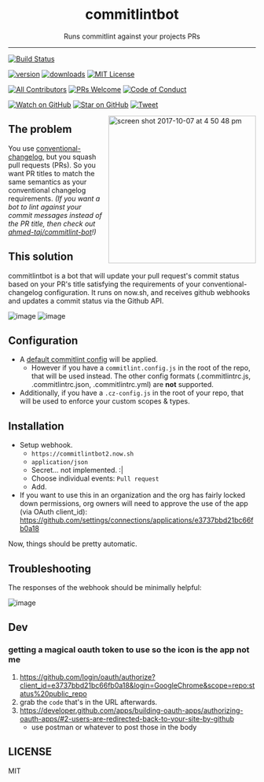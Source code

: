 <div align="center">
<h1>commitlintbot</h1>

<p>Runs commitlint against your projects PRs</p>
</div>

<hr />

[![Build Status][build-badge]][build]
<!-- [![Code Coverage][coverage-badge]][coverage] -->
[![version][version-badge]][package]
[![downloads][downloads-badge]][npmtrends]
[![MIT License][license-badge]][LICENSE]

[![All Contributors](https://img.shields.io/badge/all_contributors-1-orange.svg?style=flat-square)](#contributors)
[![PRs Welcome][prs-badge]][prs]
[![Code of Conduct][coc-badge]][coc]

[![Watch on GitHub][github-watch-badge]][github-watch]
[![Star on GitHub][github-star-badge]][github-star]
[![Tweet][twitter-badge]][twitter]

<img width="300" align="right" alt="screen shot 2017-10-07 at 4 50 48 pm" src="https://user-images.githubusercontent.com/39191/31313114-5967e096-ab8d-11e7-98b5-6bae28da0a94.png">


## The problem

You use [conventional-changelog](http://conventionalcommits.org/), but you squash pull requests (PRs). So you want PR titles to match the same semantics as your conventional changelog requirements. _(If you want a bot to lint against your commit messages instead of the PR title, then check out [ahmed-taj/commitlint-bot](https://github.com/ahmed-taj/commitlint-bot)!)_

## This solution

commitlintbot is a bot that will update your pull request's commit status based on your PR's title satisfying the requirements of your conventional-changelog configuration.  It runs on now.sh, and receives github webhooks and updates a commit status via the Github API.


![image](https://user-images.githubusercontent.com/39191/31453450-16c1c202-ae67-11e7-8b9f-5d7b1d553b2b.png)
![image](https://user-images.githubusercontent.com/39191/31453417-f6da45ae-ae66-11e7-9727-24c69d2fc03b.png)


## Configuration
* A [default commitlint config](./default-commitlint.config.js) will be applied.
   - However if you have a `commitlint.config.js` in the root of the repo, that will be used instead. The other config formats (.commitlintrc.js, .commitlintrc.json, .commitlintrc.yml) are **not** supported.
* Additionally, if you have a `.cz-config.js` in the root of your repo, that will be used to enforce your custom scopes & types.


## Installation

* Setup webhook.
  * `https://commitlintbot2.now.sh`
  * `application/json`
  * Secret... not implemented. :|
  * Choose individual events: `Pull request`
  * Add.
* If you want to use this in an organization and the org has fairly locked down permissions, org owners will need to approve the use of the app (via OAuth client_id): https://github.com/settings/connections/applications/e3737bbd21bc66fb0a18

Now, things should be pretty automatic.

## Troubleshooting

The responses of the webhook should be minimally helpful:

![image](https://user-images.githubusercontent.com/39191/32409650-fcadd22a-c16c-11e7-8742-ac0b62cb5a35.png)


## Dev

### getting a magical oauth token to use so the icon is the app not me

1. https://github.com/login/oauth/authorize?client_id=e3737bbd21bc66fb0a18&login=GoogleChrome&scope=repo:status%20public_repo
2. grab the `code` that's in the URL afterwards.
3. https://developer.github.com/apps/building-oauth-apps/authorizing-oauth-apps/#2-users-are-redirected-back-to-your-site-by-github
   * use postman or whatever to post those in the body


## LICENSE

MIT

[npm]: https://www.npmjs.com/
[node]: https://nodejs.org
[build-badge]: https://img.shields.io/travis/paulirish/commitlintbot/master.svg?style=flat-square
[build]: https://travis-ci.org/paulirish/commitlintbot
[coverage-badge]: https://img.shields.io/codecov/c/github/paulirish/commitlintbot.svg?style=flat-square
[coverage]: https://codecov.io/github/paulirish/commitlintbot
[version-badge]: https://img.shields.io/npm/v/commitlintbot.svg?style=flat-square
[package]: https://www.npmjs.com/package/commitlintbot
[downloads-badge]: https://img.shields.io/npm/dm/commitlintbot.svg?style=flat-square
[npmtrends]: http://www.npmtrends.com/commitlintbot
[license-badge]: https://img.shields.io/npm/l/commitlintbot.svg?style=flat-square
[license]: https://github.com/paulirish/commitlintbot/blob/master/LICENSE
[prs-badge]: https://img.shields.io/badge/PRs-welcome-brightgreen.svg?style=flat-square
[prs]: http://makeapullrequest.com
[donate-badge]: https://img.shields.io/badge/$-support-green.svg?style=flat-square
[coc-badge]: https://img.shields.io/badge/code%20of-conduct-ff69b4.svg?style=flat-square
[coc]: https://github.com/paulirish/commitlintbot/blob/master/other/CODE_OF_CONDUCT.md
[github-watch-badge]: https://img.shields.io/github/watchers/paulirish/commitlintbot.svg?style=social
[github-watch]: https://github.com/paulirish/commitlintbot/watchers
[github-star-badge]: https://img.shields.io/github/stars/paulirish/commitlintbot.svg?style=social
[github-star]: https://github.com/paulirish/commitlintbot/stargazers
[twitter]: https://twitter.com/intent/tweet?text=Check%20out%20commitlintbot%20by%20%40paulirish%20https%3A%2F%2Fgithub.com%2Fpaulirish%2Fcommitlintbot%20%F0%9F%91%8D
[twitter-badge]: https://img.shields.io/twitter/url/https/github.com/paulirish/commitlintbot.svg?style=social
[emojis]: https://github.com/paulirish/all-contributors#emoji-key
[all-contributors]: https://github.com/paulirish/all-contributors
